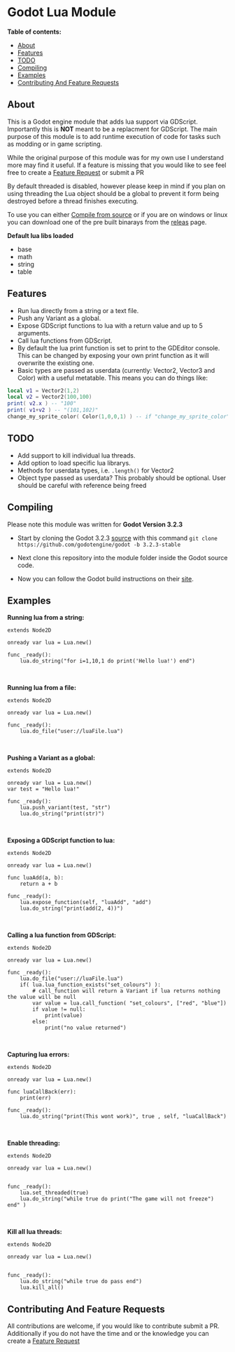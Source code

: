 

 Godot Lua Module
===============
**Table of contents:**
  * [About](#about)
  * [Features](#features)
  * [TODO](#todo)
  * [Compiling](#compiling)
  * [Examples](#examples)
  * [Contributing And Feature Requests](#contributing-and-feature-requests)

About
-------
This is a Godot engine module that adds lua support via GDScript. Importantly this is **NOT** meant to be a replacment for GDScript. The main purpose of this module is to add runtime execution of code for tasks such as modding or in game scripting. 

While the original purpose of this module was for my own use I understand more may find it useful. If a feature is missing that you would like to see feel free to create a [Feature Request](https://github.com/Trey2k/lua/issues/new?assignees=&labels=feature%20request&template=feature_request.md&title=) or submit a PR 

By default threaded is disabled, however please keep in mind if you plan on using threading the Lua object should be a global to prevent it form being destroyed before a thread finishes executing.

To use you can either [Compile from source](#compiling) or if you are on windows or linux you can download one of the pre built binarays from the [releas](https://github.com/Trey2k/lua/releases) page.

**Default lua libs loaded**
- base
- math
- string
- table

Features
--------------------------------
- Run lua directly from a string or a text file.
- Push any Variant as a global.
- Expose GDScript functions to lua with a return value and up to 5 arguments.
- Call lua functions from GDScript.
- By default the lua print function is set to print to the GDEditor console. This can be changed by exposing your own print function as it will overwrite the existing one.
- Basic types are passed as userdata (currently: Vector2, Vector3 and Color) with a useful metatable. This means you can do things like:  
```lua
local v1 = Vector2(1,2)
local v2 = Vector2(100,100)
print( v2.x ) -- "100"
print( v1+v2 ) -- "(101,102)"
change_my_sprite_color( Color(1,0,0,1) ) -- if "change_my_sprite_color" was exposed, in GDScript it will receive a Color variant.
```

TODO
-----
- Add support to kill individual lua threads.
- Add option to load specific lua librarys.
- Methods for userdata types, i.e. `.length()` for Vector2
- Object type passed as userdata? This probably should be optional. User should be careful with reference being freed

Compiling
------------
  Please note this module was written for **Godot Version 3.2.3**
- Start by cloning the Godot 3.2.3 [source](https://github.com/godotengine/godot/tree/3.2.3-stable) with this command `git clone https://github.com/godotengine/godot -b 3.2.3-stable`

- Next clone this repository into the module folder inside the Godot source code.

- Now you can follow the Godot build instructions on their [site](https://docs.godotengine.org/en/latest/development/compiling/).

Examples
------------
**Running lua from a string:**
```gdscript
extends Node2D

onready var lua = Lua.new()

func _ready():
	lua.do_string("for i=1,10,1 do print('Hello lua!') end")
```
<br />

**Running lua from a file:**
```gdscript
extends Node2D

onready var lua = Lua.new()

func _ready():
	lua.do_file("user://luaFile.lua")
```
<br />

**Pushing a Variant as a global:**
```gdscript
extends Node2D

onready var lua = Lua.new()
var test = "Hello lua!"

func _ready():
	lua.push_variant(test, "str")
	lua.do_string("print(str)")
```
<br />

**Exposing a GDScript function to lua:**
```gdscript
extends Node2D

onready var lua = Lua.new()

func luaAdd(a, b):
	return a + b

func _ready():
	lua.expose_function(self, "luaAdd", "add")
	lua.do_string("print(add(2, 4))")
```
<br />

**Calling a lua function from GDScript:**
```gdscript
extends Node2D

onready var lua = Lua.new()

func _ready():
	lua.do_file("user://luaFile.lua")
	if( lua.lua_function_exists("set_colours") ):
		# call_function will return a Variant if lua returns nothing the value will be null
		var value = lua.call_function( "set_colours", ["red", "blue"])
		if value != null:
			print(value)
		else:
			print("no value returned")	
```
<br />

**Capturing lua errors:**
```gdscript
extends Node2D

onready var lua = Lua.new()

func luaCallBack(err):
	print(err)

func _ready():
	lua.do_string("print(This wont work)", true , self, "luaCallBack")
```
<br />

**Enable threading:**
```gdscript
extends Node2D

onready var lua = Lua.new()


func _ready():
	lua.set_threaded(true)
	lua.do_string("while true do print("The game will not freeze") end" )
```
<br />

**Kill all lua threads:**
```gdscript
extends Node2D

onready var lua = Lua.new()


func _ready():
	lua.do_string("while true do pass end")
	lua.kill_all()
```
Contributing And Feature Requests
---------------
All contributions are welcome, if you would like to contribute submit a PR.
<br />
Additionally if you do not have the time and or the knowledge you can create a [Feature Request](https://github.com/Trey2k/lua/issues/new?assignees=&labels=feature%20request&template=feature_request.md&title=)
